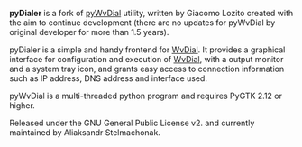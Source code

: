 **pyDialer** is a fork of [pyWvDial](http://www.develia.org/projects.php?p=pywvdial) utility, written by Giacomo Lozito created with the aim to continue development (there are no updates for pyWvDial by original developer for more than 1.5 years).

pyDialer is a simple and handy frontend for [WvDial](http://alumnit.ca/wiki/index.php?page=WvDial). It provides a graphical interface for configuration and execution of [WvDial](http://alumnit.ca/wiki/index.php?page=WvDial), with a output monitor and a system tray icon, and grants easy access to connection information such as IP address, DNS address and interface used.

pyWvDial is a multi-threaded python program and requires PyGTK 2.12 or higher.

Released under the GNU General Public License v2. and currently maintained by Aliaksandr Stelmachonak.